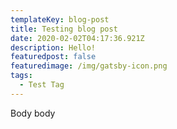 ```yaml
---
templateKey: blog-post
title: Testing blog post
date: 2020-02-02T04:17:36.921Z
description: Hello!
featuredpost: false
featuredimage: /img/gatsby-icon.png
tags:
  - Test Tag
---
```

Body body
